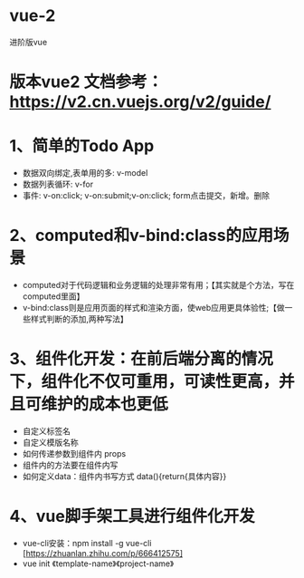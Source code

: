 # vue-2 
进阶版vue
# 版本vue2 文档参考：https://v2.cn.vuejs.org/v2/guide/

# 1、简单的Todo App
- 数据双向绑定,表单用的多: v-model
- 数据列表循环: v-for
- 事件: v-on:click; v-on:submit;v-on:click; form点击提交，新增。删除

# 2、computed和v-bind:class的应用场景
- computed对于代码逻辑和业务逻辑的处理非常有用；【其实就是个方法，写在computed里面】
- v-bind:class则是应用页面的样式和渲染方面，使web应用更具体验性;【做一些样式判断的添加,两种写法】

# 3、组件化开发：在前后端分离的情况下，组件化不仅可重用，可读性更高，并且可维护的成本也更低
- 自定义标签名
- 自定义模版名称
- 如何传递参数到组件内 props
- 组件内的方法要在组件内写
- 如何定义data：组件内书写方式 data(){return{具体内容}}

# 4、vue脚手架工具进行组件化开发
- vue-cli安装：npm install -g vue-cli [https://zhuanlan.zhihu.com/p/666412575]
- vue init 《template-name》《project-name》